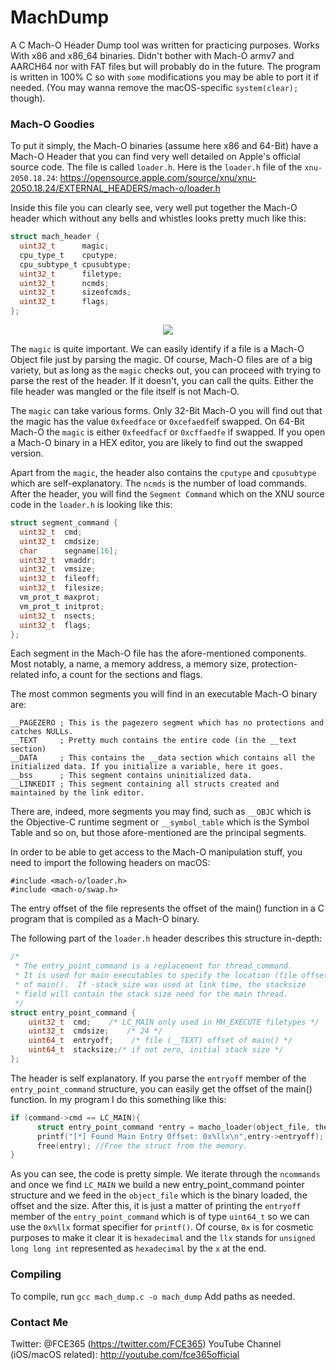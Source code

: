 # MachDump
A C Mach-O Header Dump tool was written for practicing purposes. Works With x86 and x86_64 binaries.
Didn't bother with Mach-O armv7 and AARCH64 nor with FAT files but will probably do in the future.
The program is written in 100% C so with `some` modifications you may be able to port it if needed. (You may wanna remove the macOS-specific `system(clear);` though).

### Mach-O Goodies
To put it simply, the Mach-O binaries (assume here x86 and 64-Bit) have a Mach-O Header that you can find very well detailed on Apple's official source code. The file is called `loader.h`. Here is the `loader.h` file of the `xnu-2050.18.24`: https://opensource.apple.com/source/xnu/xnu-2050.18.24/EXTERNAL_HEADERS/mach-o/loader.h

Inside this file you can clearly see, very well put together the Mach-O header which without any bells and whistles looks pretty much like this:

```c
struct mach_header {
  uint32_t      magic;
  cpu_type_t    cputype;
  cpu_subtype_t cpusubtype;
  uint32_t      filetype;
  uint32_t      ncmds;
  uint32_t      sizeofcmds;
  uint32_t      flags;
};
```
<p align="center">
  <img src="https://user-images.githubusercontent.com/15067741/41814439-efa01b16-7719-11e8-8900-3841fc7e72d5.png"/>
</p>

The `magic` is quite important. We can easily identify if a file is a Mach-O Object file just by parsing the magic. Of course, Mach-O files are of a big variety, but as long as the `magic` checks out, you can proceed with trying to parse the rest of the header. If it doesn't, you can call the quits. Either the file header was mangled or the file itself is not Mach-O.

The `magic` can take various forms. Only 32-Bit Mach-O you will find out that the magic has the value `0xfeedface` or `0xcefaedfe`if swapped. On 64-Bit Mach-O the `magic` is either `0xfeedfacf` or `0xcffaedfe` if swapped. If you open a Mach-O binary in a HEX editor, you are likely to find out the swapped version.

Apart from the `magic`, the header also contains the `cputype` and `cpusubtype` which are self-explanatory. The `ncmds` is the number of load commands. After the header, you will find the `Segment Command` which on the XNU source code in the `loader.h` is looking like this:

```c
struct segment_command {
  uint32_t  cmd;
  uint32_t  cmdsize;
  char      segname[16];
  uint32_t  vmaddr;
  uint32_t  vmsize;
  uint32_t  fileoff;
  uint32_t  filesize;
  vm_prot_t maxprot;
  vm_prot_t initprot;
  uint32_t  nsects;
  uint32_t  flags;
};
```
Each segment in the Mach-O file has the afore-mentioned components. Most notably, a name, a memory address, a memory size, protection-related info, a count for the sections and flags. 

The most common segments you will find in an executable Mach-O binary are:

```
__PAGEZERO ; This is the pagezero segment which has no protections and catches NULLs.
__TEXT     ; Pretty much contains the entire code (in the __text section)
__DATA     ; This contains the __data section which contains all the initialized data. If you initialize a variable, here it goes.
__bss      ; This segment contains uninitialized data.
__LINKEDIT ; This segment containing all structs created and maintained by the link editor.
```

There are, indeed, more segments you may find, such as `__OBJC` which is the Objective-C runtime segment or `__symbol_table` which is the Symbol Table and so on, but those afore-mentioned are the principal segments.

In order to be able to get access to the Mach-O manipulation stuff, you need to import the following headers on macOS:

```
#include <mach-o/loader.h>
#include <mach-o/swap.h>
```
The entry offset of the file represents the offset of the main() function in a C program that is compiled as a Mach-O binary.

The following part of the `loader.h` header describes this structure in-depth:

```c
/*
 * The entry_point_command is a replacement for thread_command.
 * It is used for main executables to specify the location (file offset)
 * of main().  If -stack_size was used at link time, the stacksize
 * field will contain the stack size need for the main thread.
 */
struct entry_point_command {
    uint32_t  cmd;    /* LC_MAIN only used in MH_EXECUTE filetypes */
    uint32_t  cmdsize;    /* 24 */
    uint64_t  entryoff;    /* file (__TEXT) offset of main() */
    uint64_t  stacksize;/* if not zero, initial stack size */
};
```
The header is self explanatory. If you parse the `entryoff` member of the `entry_point_command` structure, you can easily get the offset of the main() function. In my program I do this something like this:

```c
if (command->cmd == LC_MAIN){
      struct entry_point_command *entry = macho_loader(object_file, the_offset, sizeof(struct entry_point_command));
      printf("[*] Found Main Entry Offset: 0x%llx\n",entry->entryoff); // We just print the entryoff member of the entry_point_command
      free(entry); //Free the struct from the memory.
}
```

As you can see, the code is pretty simple. We iterate through the `ncommands` and once we find `LC_MAIN` we build a new entry_point_command pointer structure and we feed in the `object_file` which is the binary loaded, the offset and the size.
After this, it is just a matter of printing the `entryoff` member of the `entry_point_command` which is of type `uint64_t` so we can use the `0x%llx` format specifier for `printf()`. Of course, `0x` is for cosmetic purposes to make it clear it is `hexadecimal` and the `llx` stands for `unsigned long long int` represented as `hexadecimal` by the `x` at the end. 

### Compiling
To compile, run `gcc mach_dump.c -o mach_dump`
Add paths as needed.

### Contact Me
Twitter: @FCE365 (https://twitter.com/FCE365)
YouTube Channel (iOS/macOS related): http://youtube.com/fce365official
